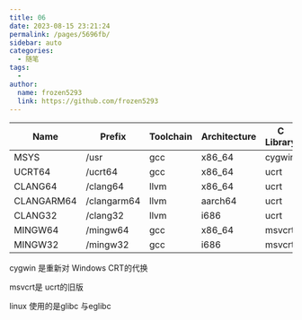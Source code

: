 ```yaml
---
title: 06
date: 2023-08-15 23:21:24
permalink: /pages/5696fb/
sidebar: auto
categories:
  - 随笔
tags:
  - 
author: 
  name: frozen5293
  link: https://github.com/frozen5293
---
```




|Name| 	Prefix |	Toolchain| 	Architecture |	C Library |	C++ Library |
|---|---|---|---|---|---|
|MSYS |	/usr	|gcc |	x86_64 |cygwin |	libstdc++|
|	UCRT64 |	/ucrt64 |	gcc |	x86_64 |	ucrt |	libstdc++|
|	CLANG64 |	/clang64| 	llvm |	x86_64 |	ucrt |	libc++|
|CLANGARM64 |	/clangarm64 |	llvm |	aarch64 	|ucrt |	libc++|
|	CLANG32 	|/clang32 |	llvm 	|i686 |	ucrt |	libc++
|	MINGW64 |	/mingw64 |	gcc |	x86_64 |	msvcrt 	|libstdc++|
|	MINGW32 |	/mingw32 |	gcc |	i686 |	msvcrt 	|libstdc++|

cygwin 是重新对 Windows CRT的代换

msvcrt是 ucrt的旧版

linux 使用的是glibc 与eglibc